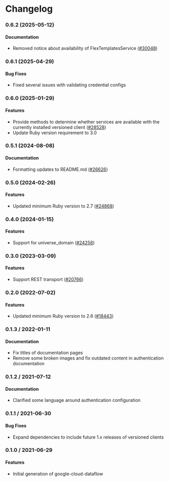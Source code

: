 # Changelog

### 0.6.2 (2025-05-12)

#### Documentation

* Removed notice about availability of FlexTemplatesService ([#30048](https://github.com/googleapis/google-cloud-ruby/issues/30048)) 

### 0.6.1 (2025-04-29)

#### Bug Fixes

* Fixed several issues with validating credential configs 

### 0.6.0 (2025-01-29)

#### Features

* Provide methods to determine whether services are available with the currently installed versioned client ([#28528](https://github.com/googleapis/google-cloud-ruby/issues/28528)) 
* Update Ruby version requirement to 3.0 

### 0.5.1 (2024-08-08)

#### Documentation

* Formatting updates to README.md ([#26626](https://github.com/googleapis/google-cloud-ruby/issues/26626)) 

### 0.5.0 (2024-02-26)

#### Features

* Updated minimum Ruby version to 2.7 ([#24868](https://github.com/googleapis/google-cloud-ruby/issues/24868)) 

### 0.4.0 (2024-01-15)

#### Features

* Support for universe_domain ([#24258](https://github.com/googleapis/google-cloud-ruby/issues/24258)) 

### 0.3.0 (2023-03-09)

#### Features

* Support REST transport ([#20766](https://github.com/googleapis/google-cloud-ruby/issues/20766)) 

### 0.2.0 (2022-07-02)

#### Features

* Updated minimum Ruby version to 2.6 ([#18443](https://github.com/googleapis/google-cloud-ruby/issues/18443)) 

### 0.1.3 / 2022-01-11

#### Documentation

* Fix titles of documentation pages
* Remove some broken images and fix outdated content in authentication documentation

### 0.1.2 / 2021-07-12

#### Documentation

* Clarified some language around authentication configuration

### 0.1.1 / 2021-06-30

#### Bug Fixes

* Expand dependencies to include future 1.x releases of versioned clients

### 0.1.0 / 2021-06-29

#### Features

* Initial generation of google-cloud-dataflow
